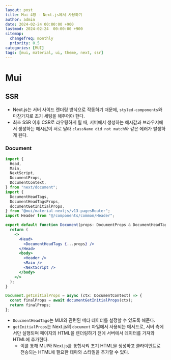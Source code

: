 ```yaml
---
layout: post
title: Mui 4장 - Next.js에서 사용하기
author: admin
date: 2024-02-24 00:00:00 +900
lastmod: 2024-02-24  00:00:00 +900
sitemap:
  changefreq: monthly
  priority: 0.5
categories: [MUI]
tags: [mui, material, ui, theme, next, ssr]
---
```


# Mui

## SSR

- Next.js는 서버 사이드 렌더링 방식으로 작동하기 때문에, `styled-components`와 마찬가지로 초기 세팅을 해주어야 한다.
- 최초 SSR 이후 CSR로 라우팅하게 될 때, 서버에서 생성하는 해시값과 브라우저에서 생성하는 해시값이 서로 달라 `className did not match`와 같은 에러가 발생하게 된다.

### Document

```jsx
import {
  Head,
  Main,
  NextScript,
  DocumentProps,
  DocumentContext,
} from "next/document";
import {
  DocumentHeadTags,
  DocumentHeadTagsProps,
  documentGetInitialProps,
} from "@mui/material-nextjs/v13-pagesRouter";
import Header from "@/components/common/Header";

export default function Document(props: DocumentProps & DocumentHeadTagsProps) {
  return (
    <>
      <Head>
        <DocumentHeadTags {...props} />
      </Head>
      <body>
        <Header />
        <Main />
        <NextScript />
      </body>
    </>
  );
}

Document.getInitialProps = async (ctx: DocumentContext) => {
  const finalProps = await documentGetInitialProps(ctx);
  return finalProps;
};
```

- `DoucmentHeadTags`는 MUI와 관련된 메타 데이터를 설정할 수 있도록 해준다.
- `getInitialProps`는 Next.js의 `document` 파일에서 사용되는 메서드로, 서버 측에서만 실행되며 페이지의 HTML을 렌더링하기 전에 서버에서 데이터를 가져와 HTML에 추가한다.
  - 이를 통해 MUI와 Next.js를 통합시켜 초기 HTML을 생성하고 클라이언트로 전송되는 HTML에 필요한 테마와 스타일을 추가할 수 있다.